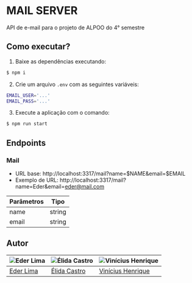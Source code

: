 # MAIL SERVER

API de e-mail para o projeto de ALPOO do 4° semestre

## Como executar?

1. Baixe as dependências executando:

```sh
$ npm i
```

2. Crie um arquivo `.env` com as seguintes variáveis:

```sh
EMAIL_USER='...'
EMAIL_PASS='...'
```

3. Execute a aplicação com o comando:

```sh
$ npm run start
```

## Endpoints

### Mail

- URL base: http://localhost:3317/mail?name=$NAME&email=$EMAIL
- Exemplo de URL: http://localhost:3317/mail?name=Eder&email=eder@mail.com

| Parâmetros | Tipo   |
| ---------- | ------ |
| name       | string |
| email      | string |

## Autor

| ![Eder Lima](https://github.com/Nxrth-x.png?size=100) | ![Élida Castro](https://github.com/elidacastro.png?size=100) | ![Vinícius Henrique](https://github.com/indiano-jpg.png?size=100) |
| ----------------------------------------------------- | ------------------------------------------------------------ | ----------------------------------------------------------------- |
| [Eder Lima](https://github.com/Nxrth-x)               | [Élida Castro](https://github.com/elidacastro)               | [Vinícius Henrique](https://github.com/indiano-jpg)               |

